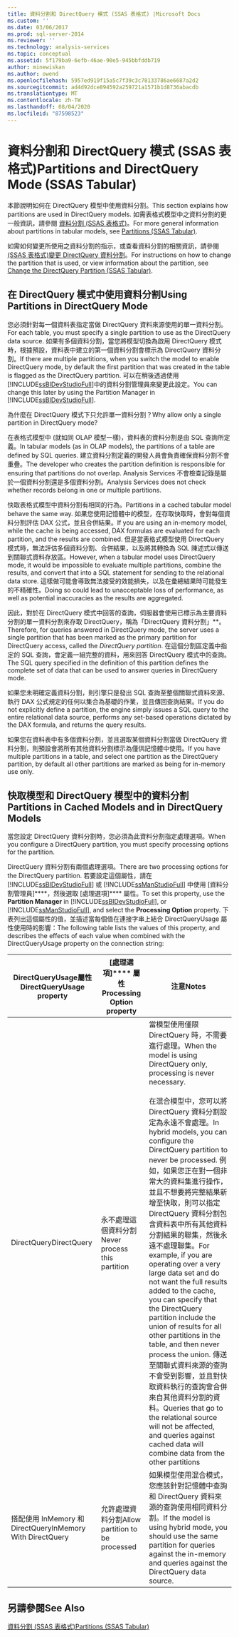 ```yaml
---
title: 資料分割和 DirectQuery 模式 (SSAS 表格式) |Microsoft Docs
ms.custom: ''
ms.date: 03/06/2017
ms.prod: sql-server-2014
ms.reviewer: ''
ms.technology: analysis-services
ms.topic: conceptual
ms.assetid: 5f179ba9-6efb-46ae-90e5-945bbfddb719
author: minewiskan
ms.author: owend
ms.openlocfilehash: 5957ed919f15a5c7f39c3c78133786ae6687a2d2
ms.sourcegitcommit: ad4d92dce894592a259721a1571b1d8736abacdb
ms.translationtype: MT
ms.contentlocale: zh-TW
ms.lasthandoff: 08/04/2020
ms.locfileid: "87598523"
---
```

# <a name="partitions-and-directquery-mode-ssas-tabular"></a><span data-ttu-id="74fbf-102">資料分割和 DirectQuery 模式 (SSAS 表格式)</span><span class="sxs-lookup"><span data-stu-id="74fbf-102">Partitions and DirectQuery Mode (SSAS Tabular)</span></span>
  <span data-ttu-id="74fbf-103">本節說明如何在 DirectQuery 模型中使用資料分割。</span><span class="sxs-lookup"><span data-stu-id="74fbf-103">This section explains how partitions are used in DirectQuery models.</span></span> <span data-ttu-id="74fbf-104">如需表格式模型中之資料分割的更一般資訊，請參閱 [資料分割 &#40;SSAS 表格式&#41;](partitions-ssas-tabular.md)。</span><span class="sxs-lookup"><span data-stu-id="74fbf-104">For more general information about partitions in tabular models, see [Partitions &#40;SSAS Tabular&#41;](partitions-ssas-tabular.md).</span></span>  
  
 <span data-ttu-id="74fbf-105">如需如何變更所使用之資料分割的指示，或查看資料分割的相關資訊，請參閱[&#40;SSAS 表格式&#41;變更 DirectQuery 資料分割](../change-the-directquery-partition-ssas-tabular.md)。</span><span class="sxs-lookup"><span data-stu-id="74fbf-105">For instructions on how to change the partition that is used, or view information about the partition, see [Change the DirectQuery Partition &#40;SSAS Tabular&#41;](../change-the-directquery-partition-ssas-tabular.md).</span></span>  
  
## <a name="using-partitions-in-directquery-mode"></a><span data-ttu-id="74fbf-106">在 DirectQuery 模式中使用資料分割</span><span class="sxs-lookup"><span data-stu-id="74fbf-106">Using Partitions in DirectQuery Mode</span></span>  
 <span data-ttu-id="74fbf-107">您必須針對每一個資料表指定當做 DirectQuery 資料來源使用的單一資料分割。</span><span class="sxs-lookup"><span data-stu-id="74fbf-107">For each table, you must specify a single partition to use as the DirectQuery data source.</span></span>  <span data-ttu-id="74fbf-108">如果有多個資料分割，當您將模型切換為啟用 DirectQuery 模式時，根據預設，資料表中建立的第一個資料分割會標示為 DirectQuery 資料分割。</span><span class="sxs-lookup"><span data-stu-id="74fbf-108">If there are multiple partitions, when you switch the model to enable DirectQuery mode, by default the first partition that was created in the table is flagged as the DirectQuery partition.</span></span> <span data-ttu-id="74fbf-109">可以在稍後透過使用 [!INCLUDE[ssBIDevStudioFull](../../includes/ssbidevstudiofull-md.md)]中的資料分割管理員來變更此設定。</span><span class="sxs-lookup"><span data-stu-id="74fbf-109">You can change this later by using the Partition Manager in [!INCLUDE[ssBIDevStudioFull](../../includes/ssbidevstudiofull-md.md)].</span></span>  
  
 <span data-ttu-id="74fbf-110">為什麼在 DirectQuery 模式下只允許單一資料分割？</span><span class="sxs-lookup"><span data-stu-id="74fbf-110">Why allow only a single partition in DirectQuery mode?</span></span>  
  
 <span data-ttu-id="74fbf-111">在表格式模型中 (就如同 OLAP 模型一樣)，資料表的資料分割是由 SQL 查詢所定義。</span><span class="sxs-lookup"><span data-stu-id="74fbf-111">In tabular models (as in OLAP models), the partitions of a table are defined by SQL queries.</span></span> <span data-ttu-id="74fbf-112">建立資料分割定義的開發人員會負責確保資料分割不會重疊。</span><span class="sxs-lookup"><span data-stu-id="74fbf-112">The developer who creates the partition definition is responsible for ensuring that partitions do not overlap.</span></span> <span data-ttu-id="74fbf-113">Analysis Services 不會檢查記錄是屬於一個資料分割還是多個資料分割。</span><span class="sxs-lookup"><span data-stu-id="74fbf-113">Analysis Services does not check whether records belong in one or multiple partitions.</span></span>  
  
 <span data-ttu-id="74fbf-114">快取表格式模型中資料分割有相同的行為。</span><span class="sxs-lookup"><span data-stu-id="74fbf-114">Partitions in a cached tabular model behave the same way.</span></span> <span data-ttu-id="74fbf-115">如果您使用記憶體中的模型，在存取快取時，會對每個資料分割評估 DAX 公式，並且合併結果。</span><span class="sxs-lookup"><span data-stu-id="74fbf-115">If you are using an in-memory model, while the cache is being accessed, DAX formulas are evaluated for each partition, and the results are combined.</span></span> <span data-ttu-id="74fbf-116">但是當表格式模型使用 DirectQuery 模式時，無法評估多個資料分割、合併結果，以及將其轉換為 SQL 陳述式以傳送到關聯式資料存放區。</span><span class="sxs-lookup"><span data-stu-id="74fbf-116">However, when a tabular model uses DirectQuery mode, it would be impossible to evaluate multiple partitions, combine the results, and convert that into a SQL statement for sending to the relational data store.</span></span> <span data-ttu-id="74fbf-117">這樣做可能會導致無法接受的效能損失，以及在彙總結果時可能發生的不精確性。</span><span class="sxs-lookup"><span data-stu-id="74fbf-117">Doing so could lead to unacceptable loss of performance, as well as potential inaccuracies as the results are aggregated.</span></span>  
  
 <span data-ttu-id="74fbf-118">因此，對於在 DirectQuery 模式中回答的查詢，伺服器會使用已標示為主要資料分割的單一資料分割來存取 DirectQuery，稱為「DirectQuery 資料分割」\*\*。</span><span class="sxs-lookup"><span data-stu-id="74fbf-118">Therefore, for queries answered in DirectQuery mode, the server uses a single partition that has been marked as the primary partition for DirectQuery access, called the *DirectQuery partition*.</span></span>  <span data-ttu-id="74fbf-119">在這個分割區定義中指定的 SQL 查詢，會定義一組完整的資料，用來回答 DirectQuery 模式中的查詢。</span><span class="sxs-lookup"><span data-stu-id="74fbf-119">The SQL query specified in the definition of this partition defines the complete set of data that can be used to answer queries in DirectQuery mode.</span></span>  
  
 <span data-ttu-id="74fbf-120">如果您未明確定義資料分割，則引擎只是發出 SQL 查詢至整個關聯式資料來源、執行 DAX 公式規定的任何以集合為基礎的作業，並且傳回查詢結果。</span><span class="sxs-lookup"><span data-stu-id="74fbf-120">If you do not explicitly define a partition, the engine simply issues a SQL query to the entire relational data source, performs any set-based operations dictated by the DAX formula, and returns the query results.</span></span>  
  
 <span data-ttu-id="74fbf-121">如果您在資料表中有多個資料分割，並且選取某個資料分割當做 DirectQuery 資料分割，則預設會將所有其他資料分割標示為僅供記憶體中使用。</span><span class="sxs-lookup"><span data-stu-id="74fbf-121">If you have multiple partitions in a table, and select one partition as the DirectQuery partition, by default all other partitions are marked as being for in-memory use only.</span></span>  
  
## <a name="partitions-in-cached-models-and-in-directquery-models"></a><span data-ttu-id="74fbf-122">快取模型和 DirectQuery 模型中的資料分割</span><span class="sxs-lookup"><span data-stu-id="74fbf-122">Partitions in Cached Models and in DirectQuery Models</span></span>  
 <span data-ttu-id="74fbf-123">當您設定 DirectQuery 資料分割時，您必須為此資料分割指定處理選項。</span><span class="sxs-lookup"><span data-stu-id="74fbf-123">When you configure a DirectQuery partition, you must specify processing options for the partition.</span></span>  
  
 <span data-ttu-id="74fbf-124">DirectQuery 資料分割有兩個處理選項。</span><span class="sxs-lookup"><span data-stu-id="74fbf-124">There are two processing options for the DirectQuery partition.</span></span> <span data-ttu-id="74fbf-125">若要設定這個屬性，請在 [!INCLUDE[ssBIDevStudioFull](../../includes/ssbidevstudiofull-md.md)] 或 [!INCLUDE[ssManStudioFull](../../includes/ssmanstudiofull-md.md)] 中使用 [資料分割管理員]\*\*\*\*，然後選取 [處理選項]\*\*\*\* 屬性。</span><span class="sxs-lookup"><span data-stu-id="74fbf-125">To set this property, use the **Partition Manager** in [!INCLUDE[ssBIDevStudioFull](../../includes/ssbidevstudiofull-md.md)], or [!INCLUDE[ssManStudioFull](../../includes/ssmanstudiofull-md.md)], and select the **Processing Option** property.</span></span> <span data-ttu-id="74fbf-126">下表列出這個屬性的值，並描述當每個值在連接字串上結合 DirectQueryUsage 屬性使用時的影響：</span><span class="sxs-lookup"><span data-stu-id="74fbf-126">The following table lists the values of this property, and describes the effects of each value when combined with the DirectQueryUsage property on the connection string:</span></span>  
  
|<span data-ttu-id="74fbf-127">**DirectQueryUsage**屬性</span><span class="sxs-lookup"><span data-stu-id="74fbf-127">**DirectQueryUsage** property</span></span>|<span data-ttu-id="74fbf-128">[處理選項]\*\*\*\* 屬性</span><span class="sxs-lookup"><span data-stu-id="74fbf-128">**Processing Option** property</span></span>|<span data-ttu-id="74fbf-129">注意</span><span class="sxs-lookup"><span data-stu-id="74fbf-129">Notes</span></span>|  
|-----------------------------------|------------------------------------|-----------|  
|<span data-ttu-id="74fbf-130">DirectQuery</span><span class="sxs-lookup"><span data-stu-id="74fbf-130">DirectQuery</span></span>|<span data-ttu-id="74fbf-131">永不處理這個資料分割</span><span class="sxs-lookup"><span data-stu-id="74fbf-131">Never process this partition</span></span>|<span data-ttu-id="74fbf-132">當模型使用僅限 DirectQuery 時，不需要進行處理。</span><span class="sxs-lookup"><span data-stu-id="74fbf-132">When the model is using DirectQuery only, processing is never necessary.</span></span><br /><br /> <span data-ttu-id="74fbf-133">在混合模型中，您可以將 DirectQuery 資料分割設定為永遠不會處理。</span><span class="sxs-lookup"><span data-stu-id="74fbf-133">In hybrid models, you can configure the DirectQuery partition to never be processed.</span></span> <span data-ttu-id="74fbf-134">例如，如果您正在對一個非常大的資料集進行操作，並且不想要將完整結果新增至快取，則可以指定 DirectQuery 資料分割包含資料表中所有其他資料分割結果的聯集，然後永遠不處理聯集。</span><span class="sxs-lookup"><span data-stu-id="74fbf-134">For example, if you are operating over a very large data set and do not want the full results added to the cache, you can specify that the DirectQuery partition include the union of results for all other partitions in the table, and then never process the union.</span></span> <span data-ttu-id="74fbf-135">傳送至關聯式資料來源的查詢不會受到影響，並且對快取資料執行的查詢會合併來自其他資料分割的資料。</span><span class="sxs-lookup"><span data-stu-id="74fbf-135">Queries that go to the relational source will not be affected, and queries against cached data will combine data from the other partitions</span></span>|  
|<span data-ttu-id="74fbf-136">搭配使用 InMemory 和 DirectQuery</span><span class="sxs-lookup"><span data-stu-id="74fbf-136">InMemory With DirectQuery</span></span>|<span data-ttu-id="74fbf-137">允許處理資料分割</span><span class="sxs-lookup"><span data-stu-id="74fbf-137">Allow partition to be processed</span></span>|<span data-ttu-id="74fbf-138">如果模型使用混合模式，您應該針對記憶體中查詢和 DirectQuery 資料來源的查詢使用相同資料分割。</span><span class="sxs-lookup"><span data-stu-id="74fbf-138">If the model is using hybrid mode, you should use the same partition for queries against the in-memory and queries against the DirectQuery data source.</span></span>|  
  
## <a name="see-also"></a><span data-ttu-id="74fbf-139">另請參閱</span><span class="sxs-lookup"><span data-stu-id="74fbf-139">See Also</span></span>  
 [<span data-ttu-id="74fbf-140">資料分割 &#40;SSAS 表格式&#41;</span><span class="sxs-lookup"><span data-stu-id="74fbf-140">Partitions &#40;SSAS Tabular&#41;</span></span>](partitions-ssas-tabular.md)  
  
  
